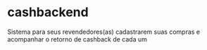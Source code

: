 # cashbackend
Sistema para seus revendedores(as) cadastrarem suas compras e acompanhar o retorno de cashback de cada um
